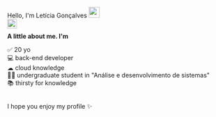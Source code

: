 Hello, I'm Letícia Gonçalves <img src="https://media.giphy.com/media/hvRJCLFzcasrR4ia7z/giphy.gif" width="25px" height="25px">
<br />
<a href="https://www.linkedin.com/in/letícia-esprega-gonçalves-037019155/">
  <img align="left" alt="Leticia's LinkedIN" width="22px" src="https://raw.githubusercontent.com/peterthehan/peterthehan/master/assets/linkedin.svg" />
</a>

<br />
<b>A little about me. I'm</b>
<br />

✅ 20 yo
<br />
💻  back-end developer  
☁  cloud knowledge           
👩‍🎓  undergraduate student in "Análise e desenvolvimento de sistemas"           
📚  thirsty for knowledge

<br />
I hope you enjoy my profile ✨
